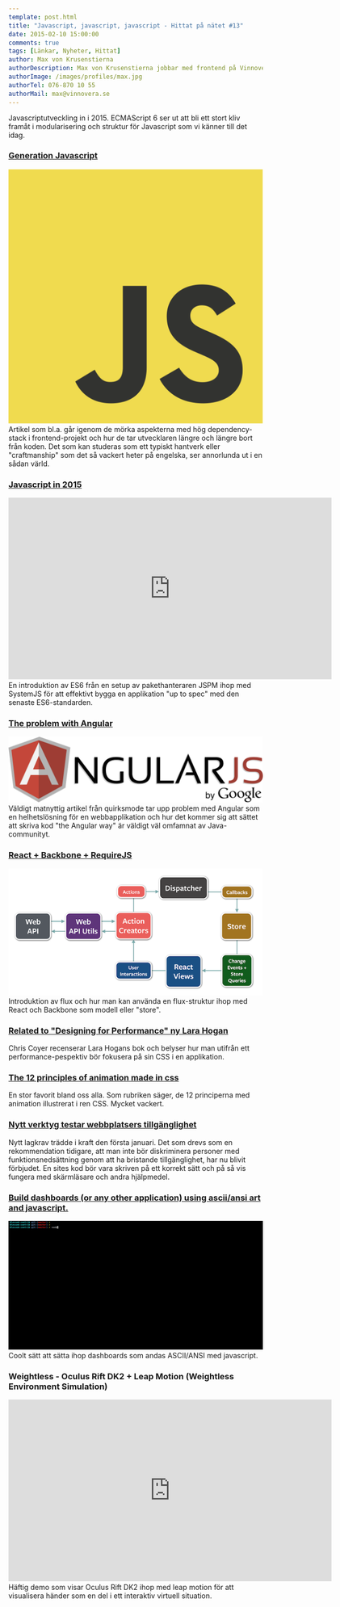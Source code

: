 ```yaml
---
template: post.html
title: "Javascript, javascript, javascript - Hittat på nätet #13"
date: 2015-02-10 15:00:00 
comments: true
tags: [Länkar, Nyheter, Hittat]
author: Max von Krusenstierna
authorDescription: Max von Krusenstierna jobbar med frontend på Vinnovera.
authorImage: /images/profiles/max.jpg
authorTel: 076-870 10 55
authorMail: max@vinnovera.se
---
```

Javascriptutveckling in i 2015. ECMAScript 6 ser ut att bli ett stort kliv framåt i modularisering och struktur för Javascript som vi känner till det idag.
<!--more-->

### [Generation Javascript][2]
![Javascript][04]
Artikel som bl.a. går igenom de mörka aspekterna med hög dependency-stack i frontend-projekt och hur de tar utvecklaren längre och längre bort från koden. Det som kan studeras som ett typiskt hantverk eller "craftmanship" som det så vackert heter på engelska, ser annorlunda ut i en sådan värld.

### [Javascript in 2015][1]
<div class="video youtube">
	<iframe width="640" height="360" src="https://www.youtube.com/embed/iukBMY4apvI?rel=0" frameborder="0" allowfullscreen></iframe>
</div>
En introduktion av ES6 från en setup av pakethanteraren JSPM ihop med SystemJS för att effektivt bygga en applikation "up to spec" med den senaste ES6-standarden. 

### [The problem with Angular][4]
![Angular][01]
Väldigt matnyttig artikel från quirksmode tar upp problem med Angular som en helhetslösning för en webbapplikation och hur det kommer sig att sättet att skriva kod "the Angular way" är väldigt väl omfamnat av Java-communityt.

### [React + Backbone + RequireJS][8]
![Diagram][03]
Introduktion av flux och hur man kan använda en flux-struktur ihop med React och Backbone som modell eller "store".

### [Related to "Designing for Performance" ny Lara Hogan][6]
Chris Coyer recenserar Lara Hogans bok och belyser hur man utifrån ett performance-pespektiv bör fokusera på sin CSS i en applikation. 

### [The 12 principles of animation made in css][7]
En stor favorit bland oss alla. Som rubriken säger, de 12 principerna med animation illustrerat i ren CSS. Mycket vackert.

### [Nytt verktyg testar webbplatsers tillgänglighet][3]
Nytt lagkrav trädde i kraft den första januari. Det som drevs som en rekommendation tidigare, att man inte bör diskriminera personer med funktionsnedsättning genom att ha bristande tillgänglighet, har nu blivit förbjudet. En sites kod bör vara skriven på ett korrekt sätt och på så vis fungera med skärmläsare och andra hjälpmedel.

### [Build dashboards (or any other application) using ascii/ansi art and javascript.][5]
![ASCII dashboard][02]
Coolt sätt att sätta ihop dashboards som andas ASCII/ANSI med javascript.

### Weightless - Oculus Rift DK2 + Leap Motion (Weightless Environment Simulation)
<div class="video youtube">
	<iframe width="640" height="360" src="https://www.youtube.com/embed/O-_wIZ_-F4E?rel=0" frameborder="0" allowfullscreen></iframe>
</div>
Häftig demo som visar Oculus Rift DK2 ihop med leap motion för att visualisera händer som en del i ett interaktiv virtuell situation. 

[1]: http://glenmaddern.com/articles/javascript-in-2015
[2]: http://manuel.bernhardt.io/2014/12/30/generation-javascript/
[3]: http://pts.se/sv/Nyheter/Pressmeddelanden/2014/Nytt-verktyg-testar-webbplatsers-tillganglighet/
[4]: http://www.quirksmode.org/blog/archives/2015/01/the_problem_wit.html
[5]: https://github.com/yaronn/blessed-contrib/blob/master/README.md
[6]: http://css-tricks.com/relating-designing-performance-lara-hogan/
[7]: http://the12principles.tumblr.com/
[8]: https://medium.com/react-tutorials/react-edge-backbone-requirejs-15602e6f88fa

[00]: /images/content/posts/hittat-pa-natet-number-13/oculus.png
[01]: /images/content/posts/hittat-pa-natet-number-13/angularjs.png
[02]: /images/content/posts/hittat-pa-natet-number-13/term3.gif
[03]: /images/content/posts/hittat-pa-natet-number-13/react-backbone.png
[04]: /images/content/posts/hittat-pa-natet-number-13/JavaScript-logo.png
